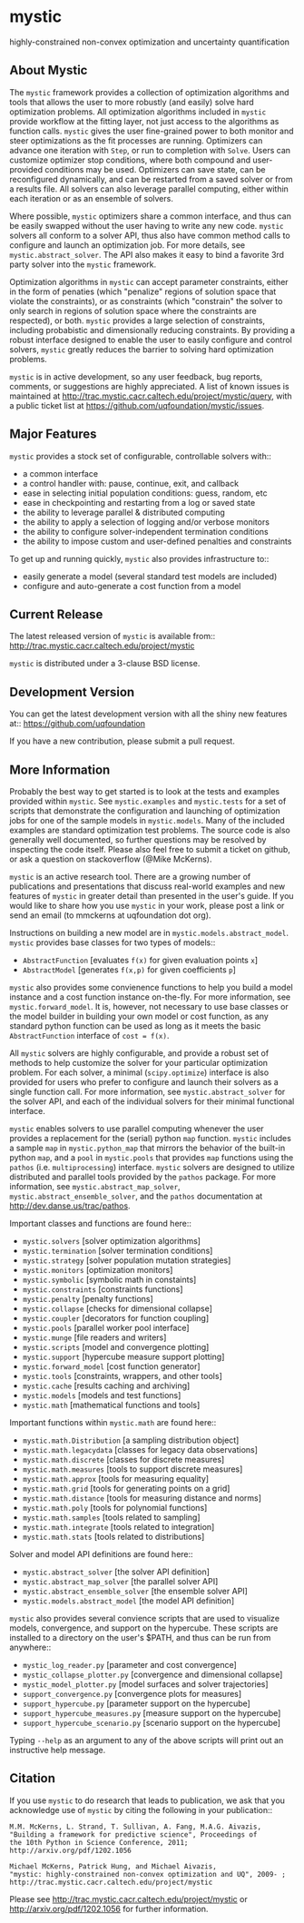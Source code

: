 mystic
======
highly-constrained non-convex optimization and uncertainty quantification

About Mystic
------------
The `mystic` framework provides a collection of optimization algorithms
and tools that allows the user to more robustly (and easily) solve hard
optimization problems. All optimization algorithms included in `mystic`
provide workflow at the fitting layer, not just access to the algorithms
as function calls. `mystic` gives the user fine-grained power to both
monitor and steer optimizations as the fit processes are running.
Optimizers can advance one iteration with `Step`, or run to completion
with `Solve`.  Users can customize optimizer stop conditions, where both
compound and user-provided conditions may be used. Optimizers can save
state, can be reconfigured dynamically, and can be restarted from a
saved solver or from a results file.  All solvers can also leverage
parallel computing, either within each iteration or as an ensemble of
solvers.

Where possible, `mystic` optimizers share a common interface, and thus can
be easily swapped without the user having to write any new code. `mystic`
solvers all conform to a solver API, thus also have common method calls
to configure and launch an optimization job. For more details, see
`mystic.abstract_solver`. The API also makes it easy to bind a favorite
3rd party solver into the `mystic` framework.

Optimization algorithms in `mystic` can accept parameter constraints,
either in the form of penaties (which "penalize" regions of solution
space that violate the constraints), or as constraints (which "constrain" 
the solver to only search in regions of solution space where the
constraints are respected), or both. `mystic` provides a large 
selection of constraints, including probabistic and dimensionally
reducing constraints. By providing a robust interface designed to
enable the user to easily configure and control solvers, `mystic`
greatly reduces the barrier to solving hard optimization problems.

`mystic` is in active development, so any user feedback, bug reports, comments,
or suggestions are highly appreciated.  A list of known issues is maintained
at http://trac.mystic.cacr.caltech.edu/project/mystic/query, with a public
ticket list at https://github.com/uqfoundation/mystic/issues.


Major Features
--------------
`mystic` provides a stock set of configurable, controllable solvers with::

* a common interface
* a control handler with: pause, continue, exit, and callback
* ease in selecting initial population conditions: guess, random, etc
* ease in checkpointing and restarting from a log or saved state
* the ability to leverage parallel & distributed computing
* the ability to apply a selection of logging and/or verbose monitors
* the ability to configure solver-independent termination conditions
* the ability to impose custom and user-defined penalties and constraints

To get up and running quickly, `mystic` also provides infrastructure to::

* easily generate a model (several standard test models are included)
* configure and auto-generate a cost function from a model


Current Release
---------------
The latest released version of `mystic` is available from::
    http://trac.mystic.cacr.caltech.edu/project/mystic

`mystic` is distributed under a 3-clause BSD license.


Development Version
-------------------
You can get the latest development version with all the shiny new features at::
    https://github.com/uqfoundation

If you have a new contribution, please submit a pull request.


More Information
----------------
Probably the best way to get started is to look at the tests and
examples provided within `mystic`. See `mystic.examples` and `mystic.tests`
for a set of scripts that demonstrate the configuration and launching of 
optimization jobs for one of the sample models in `mystic.models`.
Many of the included examples are standard optimization test problems.
The source code is also generally well documented, so further questions
may be resolved by inspecting the code itself.  Please also feel free to
submit a ticket on github, or ask a question on stackoverflow (@Mike McKerns).

`mystic` is an active research tool. There are a growing number of publications
and presentations that discuss real-world examples and new features of `mystic`
in greater detail than presented in the user's guide.  If you would like to
share how you use `mystic` in your work, please post a link or send an email
(to mmckerns at uqfoundation dot org).

Instructions on building a new model are in `mystic.models.abstract_model`.
`mystic` provides base classes for two types of models::

* `AbstractFunction`   [evaluates `f(x)` for given evaluation points `x`]
* `AbstractModel`      [generates `f(x,p)` for given coefficients `p`]

`mystic` also provides some convienence functions to help you build a
model instance and a cost function instance on-the-fly. For more
information, see `mystic.forward_model`.  It is, however, not necessary
to use base classes or the model builder in building your own model or
cost function, as any standard python function can be used as long as it
meets the basic `AbstractFunction` interface of `cost = f(x)`.

All `mystic` solvers are highly configurable, and provide a robust set of
methods to help customize the solver for your particular optimization
problem. For each solver, a minimal (`scipy.optimize`) interface is also
provided for users who prefer to configure and launch their solvers as a
single function call. For more information, see `mystic.abstract_solver`
for the solver API, and each of the individual solvers for their minimal
functional interface.

`mystic` enables solvers to use parallel computing whenever the user provides
a replacement for the (serial) python `map` function.  `mystic` includes a
sample `map` in `mystic.python_map` that mirrors the behavior of the
built-in python `map`, and a `pool` in `mystic.pools` that provides `map`
functions using the `pathos` (i.e. `multiprocessing`) interface. `mystic`
solvers are designed to utilize distributed and parallel tools provided by
the `pathos` package. For more information, see `mystic.abstract_map_solver`,
`mystic.abstract_ensemble_solver`, and the `pathos` documentation at
http://dev.danse.us/trac/pathos.

Important classes and functions are found here::

* `mystic.solvers`                  [solver optimization algorithms]
* `mystic.termination`              [solver termination conditions]
* `mystic.strategy`                 [solver population mutation strategies]
* `mystic.monitors`                 [optimization monitors]
* `mystic.symbolic`                 [symbolic math in constaints]
* `mystic.constraints`              [constraints functions]
* `mystic.penalty`                  [penalty functions]
* `mystic.collapse`                 [checks for dimensional collapse]
* `mystic.coupler`                  [decorators for function coupling]
* `mystic.pools`                    [parallel worker pool interface]
* `mystic.munge`                    [file readers and writers]
* `mystic.scripts`                  [model and convergence plotting]
* `mystic.support`                  [hypercube measure support plotting]
* `mystic.forward_model`            [cost function generator]
* `mystic.tools`                    [constraints, wrappers, and other tools]
* `mystic.cache`                    [results caching and archiving]
* `mystic.models`                   [models and test functions]
* `mystic.math`                     [mathematical functions and tools]

Important functions within `mystic.math` are found here::

* `mystic.math.Distribution`        [a sampling distribution object]
* `mystic.math.legacydata`          [classes for legacy data observations]
* `mystic.math.discrete`            [classes for discrete measures]
* `mystic.math.measures`            [tools to support discrete measures]
* `mystic.math.approx`              [tools for measuring equality]
* `mystic.math.grid`                [tools for generating points on a grid]
* `mystic.math.distance`            [tools for measuring distance and norms]
* `mystic.math.poly`                [tools for polynomial functions]
* `mystic.math.samples`             [tools related to sampling]
* `mystic.math.integrate`           [tools related to integration]
* `mystic.math.stats`               [tools related to distributions]

Solver and model API definitions are found here::

* `mystic.abstract_solver`          [the solver API definition]
* `mystic.abstract_map_solver`      [the parallel solver API]
* `mystic.abstract_ensemble_solver` [the ensemble solver API]
* `mystic.models.abstract_model`    [the model API definition]

`mystic` also provides several convience scripts that are used to visualize
models, convergence, and support on the hypercube. These scripts are installed
to a directory on the user's $PATH, and thus can be run from anywhere::

* `mystic_log_reader.py`            [parameter and cost convergence]
* `mystic_collapse_plotter.py`      [convergence and dimensional collapse]
* `mystic_model_plotter.py`         [model surfaces and solver trajectories]
* `support_convergence.py`          [convergence plots for measures]
* `support_hypercube.py`            [parameter support on the hypercube]
* `support_hypercube_measures.py`   [measure support on the hypercube]
* `support_hypercube_scenario.py`   [scenario support on the hypercube]

Typing `--help` as an argument to any of the above scripts will print out an
instructive help message.


Citation
--------
If you use `mystic` to do research that leads to publication, we ask that you
acknowledge use of `mystic` by citing the following in your publication::

    M.M. McKerns, L. Strand, T. Sullivan, A. Fang, M.A.G. Aivazis,
    "Building a framework for predictive science", Proceedings of
    the 10th Python in Science Conference, 2011;
    http://arxiv.org/pdf/1202.1056

    Michael McKerns, Patrick Hung, and Michael Aivazis,
    "mystic: highly-constrained non-convex optimization and UQ", 2009- ;
    http://trac.mystic.cacr.caltech.edu/project/mystic

Please see http://trac.mystic.cacr.caltech.edu/project/mystic or
http://arxiv.org/pdf/1202.1056 for further information.

